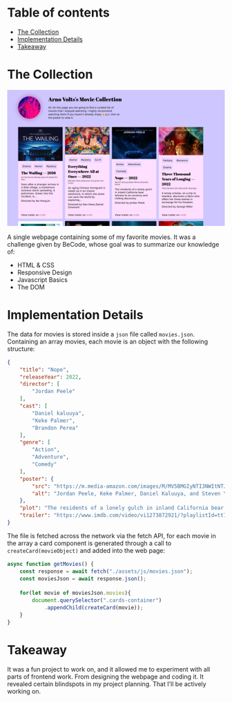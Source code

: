 # Table of contents
- [The Collection](#the-collection)
- [Implementation Details](#implementation-details)
- [Takeaway](#takeaway)

# The Collection
![web page screenshot](./screenshot.png)

A single webpage containing some of my favorite movies.
It was a challenge given by BeCode, whose goal was to summarize our knowledge of:
- HTML & CSS
- Responsive Design
- Javascript Basics
- The DOM

# Implementation Details
The data for movies is stored inside a `json` file called `movies.json`.
Containing an array movies, each movie is an object with the following structure: 
```json
{
    "title": "Nope",
    "releaseYear": 2022,
    "director": [
        "Jordan Peele"
    ],
    "cast": [
        "Daniel kaluuya",
        "Keke Palmer",
        "Brandon Perea"
    ],
    "genre": [
        "Action",
        "Adventure",
        "Comedy"
    ],
    "poster": {
        "src": "https://m.media-amazon.com/images/M/MV5BMGIyNTI3NWItNTJkOS00MGYyLWE4NjgtZDhjMWQ4Y2JkZTU5XkEyXkFqcGdeQXVyNjY1MTg4Mzc@._V1_.jpg",
        "alt": "Jordan Peele, Keke Palmer, Daniel Kaluuya, and Steven Yeun in Nope (2022)"
    },
    "plot": "The residents of a lonely gulch in inland California bear witness to an uncanny and chilling discovery.",
    "trailer": "https://www.imdb.com/video/vi1273872921/?playlistId=tt10954984&ref_=tt_ov_vi"
}
```
The file is fetched across the network via the fetch API, for each movie in the array a card component is generated through a call to `createCard(movieObject)` and added into the web page:
```javascript
async function getMovies() {
    const response = await fetch("./assets/js/movies.json");
    const moviesJson = await response.json();

    for(let movie of moviesJson.movies){
        document.querySelector(".cards-container")
            .appendChild(createCard(movie));
    }
} 
```
# Takeaway
It was a fun project to work on, and it allowed me to experiment with all parts of frontend work. From designing the webpage and coding it. It revealed certain blindspots in my project planning. That I'll be actively working on.

